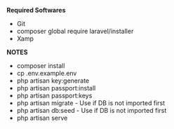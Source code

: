 **Required Softwares**
- Git
- composer global require laravel/installer
- Xamp

**NOTES**
- composer install
- cp .env.example.env
- php artisan key:generate
- php artisan passport:install
- php artisan passport:keys
- php artisan migrate - Use if DB is not imported first
- php artisan db:seed - Use if DB is not imported first
- php artisan serve
